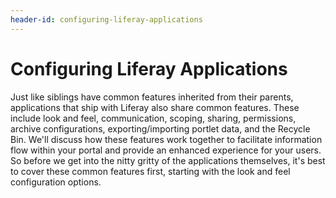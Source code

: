 ```yaml
---
header-id: configuring-liferay-applications
---
```


# Configuring Liferay Applications

Just like siblings have common features inherited from their parents,
applications that ship with Liferay also share common features. These include
look and feel, communication, scoping, sharing, permissions, archive
configurations, exporting/importing portlet data, and the Recycle Bin. We'll
discuss how these features work together to facilitate information flow within
your portal and provide an enhanced experience for your users. So before we get
into the nitty gritty of the applications themselves, it's best to cover these
common features first, starting with the look and feel configuration options.
